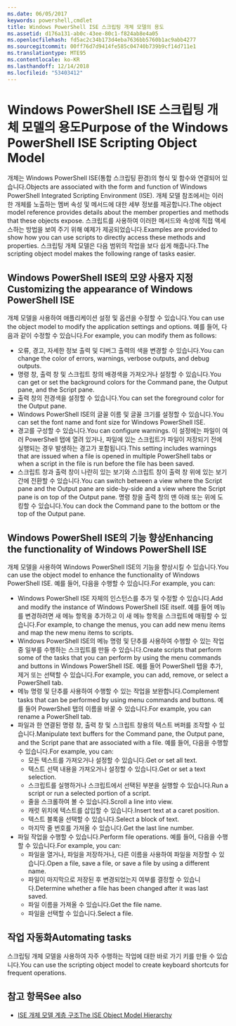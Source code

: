 ```yaml
---
ms.date: 06/05/2017
keywords: powershell,cmdlet
title: Windows PowerShell ISE 스크립팅 개체 모델의 용도
ms.assetid: d176a131-ab0c-43ee-80c1-f824ab8e4a05
ms.openlocfilehash: fd5ac2c34b173d4eba7636bb5760b1ac9abb4277
ms.sourcegitcommit: 00ff76d7d9414fe585c04740b739b9cf14d711e1
ms.translationtype: MTE95
ms.contentlocale: ko-KR
ms.lasthandoff: 12/14/2018
ms.locfileid: "53403412"
---
```

# <a name="purpose-of-the-windows-powershell-ise-scripting-object-model"></a><span data-ttu-id="c4a0a-103">Windows PowerShell ISE 스크립팅 개체 모델의 용도</span><span class="sxs-lookup"><span data-stu-id="c4a0a-103">Purpose of the Windows PowerShell ISE Scripting Object Model</span></span>

<span data-ttu-id="c4a0a-104">개체는 Windows PowerShell ISE(통합 스크립팅 환경)의 형식 및 함수와 연결되어 있습니다.</span><span class="sxs-lookup"><span data-stu-id="c4a0a-104">Objects are associated with the form and function of Windows PowerShell Integrated Scripting Environment (ISE).</span></span> <span data-ttu-id="c4a0a-105">개체 모델 참조에서는 이러한 개체를 노출하는 멤버 속성 및 메서드에 대한 세부 정보를 제공합니다.</span><span class="sxs-lookup"><span data-stu-id="c4a0a-105">The object model reference provides details about the member properties and methods that these objects expose.</span></span> <span data-ttu-id="c4a0a-106">스크립트를 사용하여 이러한 메서드와 속성에 직접 액세스하는 방법을 보여 주기 위해 예제가 제공되었습니다.</span><span class="sxs-lookup"><span data-stu-id="c4a0a-106">Examples are provided to show how you can use scripts to directly access these methods and properties.</span></span> <span data-ttu-id="c4a0a-107">스크립팅 개체 모델은 다음 범위의 작업을 보다 쉽게 해줍니다.</span><span class="sxs-lookup"><span data-stu-id="c4a0a-107">The scripting object model makes the following range of tasks easier.</span></span>

## <a name="customizing-the-appearance-of-windows-powershell-ise"></a><span data-ttu-id="c4a0a-108">Windows PowerShell ISE의 모양 사용자 지정</span><span class="sxs-lookup"><span data-stu-id="c4a0a-108">Customizing the appearance of Windows PowerShell ISE</span></span>

<span data-ttu-id="c4a0a-109">개체 모델을 사용하여 애플리케이션 설정 및 옵션을 수정할 수 있습니다.</span><span class="sxs-lookup"><span data-stu-id="c4a0a-109">You can use the object model to modify the application settings and options.</span></span> <span data-ttu-id="c4a0a-110">예를 들어, 다음과 같이 수정할 수 있습니다.</span><span class="sxs-lookup"><span data-stu-id="c4a0a-110">For example, you can modify them as follows:</span></span>

- <span data-ttu-id="c4a0a-111">오류, 경고, 자세한 정보 출력 및 디버그 출력의 색을 변경할 수 있습니다.</span><span class="sxs-lookup"><span data-stu-id="c4a0a-111">You can change the color of errors, warnings, verbose outputs, and debug outputs.</span></span>
- <span data-ttu-id="c4a0a-112">명령 창, 출력 창 및 스크립트 창의 배경색을 가져오거나 설정할 수 있습니다.</span><span class="sxs-lookup"><span data-stu-id="c4a0a-112">You can get or set the background colors for the Command pane, the Output pane, and the Script pane.</span></span>
- <span data-ttu-id="c4a0a-113">출력 창의 전경색을 설정할 수 있습니다.</span><span class="sxs-lookup"><span data-stu-id="c4a0a-113">You can set the foreground color for the Output pane.</span></span>
- <span data-ttu-id="c4a0a-114">Windows PowerShell ISE의 글꼴 이름 및 글꼴 크기를 설정할 수 있습니다.</span><span class="sxs-lookup"><span data-stu-id="c4a0a-114">You can set the font name and font size for Windows PowerShell ISE.</span></span>
- <span data-ttu-id="c4a0a-115">경고를 구성할 수 있습니다.</span><span class="sxs-lookup"><span data-stu-id="c4a0a-115">You can configure warnings.</span></span> <span data-ttu-id="c4a0a-116">이 설정에는 파일이 여러 PowerShell 탭에 열려 있거나, 파일에 있는 스크립트가 파일이 저장되기 전에 실행되는 경우 발생하는 경고가 포함됩니다.</span><span class="sxs-lookup"><span data-stu-id="c4a0a-116">This setting includes warnings that are issued when a file is opened in multiple PowerShell tabs or when a script in the file is run before the file has been saved.</span></span>
- <span data-ttu-id="c4a0a-117">스크립트 창과 출력 창이 나란히 있는 보기와 스크립트 창이 출력 창 위에 있는 보기 간에 전환할 수 있습니다.</span><span class="sxs-lookup"><span data-stu-id="c4a0a-117">You can switch between a view where the Script pane and the Output pane are side-by-side and a view where the Script pane is on top of the Output pane.</span></span> <span data-ttu-id="c4a0a-118">명령 창을 출력 창의 맨 아래 또는 위에 도킹할 수 있습니다.</span><span class="sxs-lookup"><span data-stu-id="c4a0a-118">You can dock the Command pane to the bottom or the top of the Output pane.</span></span>

## <a name="enhancing-the-functionality-of-windows-powershell-ise"></a><span data-ttu-id="c4a0a-119">Windows PowerShell ISE의 기능 향상</span><span class="sxs-lookup"><span data-stu-id="c4a0a-119">Enhancing the functionality of Windows PowerShell ISE</span></span>

<span data-ttu-id="c4a0a-120">개체 모델을 사용하여 Windows PowerShell ISE의 기능을 향상시킬 수 있습니다.</span><span class="sxs-lookup"><span data-stu-id="c4a0a-120">You can use the object model to enhance the functionality of Windows PowerShell ISE.</span></span> <span data-ttu-id="c4a0a-121">예를 들어, 다음을 수행할 수 있습니다.</span><span class="sxs-lookup"><span data-stu-id="c4a0a-121">For example, you can:</span></span>

- <span data-ttu-id="c4a0a-122">Windows PowerShell ISE 자체의 인스턴스를 추가 및 수정할 수 있습니다.</span><span class="sxs-lookup"><span data-stu-id="c4a0a-122">Add and modify the instance of Windows PowerShell ISE itself.</span></span> <span data-ttu-id="c4a0a-123">예를 들어 메뉴를 변경하려면 새 메뉴 항목을 추가하고 이 새 메뉴 항목을 스크립트에 매핑할 수 있습니다.</span><span class="sxs-lookup"><span data-stu-id="c4a0a-123">For example, to change the menus, you can add new menu items and map the new menu items to scripts.</span></span>
- <span data-ttu-id="c4a0a-124">Windows PowerShell ISE의 메뉴 명령 및 단추를 사용하여 수행할 수 있는 작업 중 일부를 수행하는 스크립트를 만들 수 있습니다.</span><span class="sxs-lookup"><span data-stu-id="c4a0a-124">Create scripts that perform some of the tasks that you can perform by using the menu commands and buttons in Windows PowerShell ISE.</span></span> <span data-ttu-id="c4a0a-125">예를 들어 PowerShell 탭을 추가, 제거 또는 선택할 수 있습니다.</span><span class="sxs-lookup"><span data-stu-id="c4a0a-125">For example, you can add, remove, or select a PowerShell tab.</span></span>
- <span data-ttu-id="c4a0a-126">메뉴 명령 및 단추를 사용하여 수행할 수 있는 작업을 보완합니다.</span><span class="sxs-lookup"><span data-stu-id="c4a0a-126">Complement tasks that can be performed by using menu commands and buttons.</span></span> <span data-ttu-id="c4a0a-127">예를 들어 PowerShell 탭의 이름을 바꿀 수 있습니다.</span><span class="sxs-lookup"><span data-stu-id="c4a0a-127">For example, you can rename a PowerShell tab.</span></span>
- <span data-ttu-id="c4a0a-128">파일과 한 연결된 명령 창, 출력 창 및 스크립트 창용의 텍스트 버퍼를 조작할 수 있습니다.</span><span class="sxs-lookup"><span data-stu-id="c4a0a-128">Manipulate text buffers for the Command pane, the Output pane, and the Script pane that are associated with a file.</span></span> <span data-ttu-id="c4a0a-129">예를 들어, 다음을 수행할 수 있습니다.</span><span class="sxs-lookup"><span data-stu-id="c4a0a-129">For example, you can:</span></span>
  - <span data-ttu-id="c4a0a-130">모든 텍스트를 가져오거나 설정할 수 있습니다.</span><span class="sxs-lookup"><span data-stu-id="c4a0a-130">Get or set all text.</span></span>
  - <span data-ttu-id="c4a0a-131">텍스트 선택 내용을 가져오거나 설정할 수 있습니다.</span><span class="sxs-lookup"><span data-stu-id="c4a0a-131">Get or set a text selection.</span></span>
  - <span data-ttu-id="c4a0a-132">스크립트를 실행하거나 스크립트에서 선택된 부분을 실행할 수 있습니다.</span><span class="sxs-lookup"><span data-stu-id="c4a0a-132">Run a script or run a selected portion of a script.</span></span>
  - <span data-ttu-id="c4a0a-133">줄을 스크롤하여 볼 수 있습니다.</span><span class="sxs-lookup"><span data-stu-id="c4a0a-133">Scroll a line into view.</span></span>
  - <span data-ttu-id="c4a0a-134">캐럿 위치에 텍스트를 삽입할 수 있습니다.</span><span class="sxs-lookup"><span data-stu-id="c4a0a-134">Insert text at a caret position.</span></span>
  - <span data-ttu-id="c4a0a-135">텍스트 블록을 선택할 수 있습니다.</span><span class="sxs-lookup"><span data-stu-id="c4a0a-135">Select a block of text.</span></span>
  - <span data-ttu-id="c4a0a-136">마지막 줄 번호를 가져올 수 있습니다.</span><span class="sxs-lookup"><span data-stu-id="c4a0a-136">Get the last line number.</span></span>
- <span data-ttu-id="c4a0a-137">파일 작업을 수행할 수 있습니다.</span><span class="sxs-lookup"><span data-stu-id="c4a0a-137">Perform file operations.</span></span> <span data-ttu-id="c4a0a-138">예를 들어, 다음을 수행할 수 있습니다.</span><span class="sxs-lookup"><span data-stu-id="c4a0a-138">For example, you can:</span></span>
  - <span data-ttu-id="c4a0a-139">파일을 열거나, 파일을 저장하거나, 다른 이름을 사용하여 파일을 저장할 수 있습니다.</span><span class="sxs-lookup"><span data-stu-id="c4a0a-139">Open a file, save a file, or save a file by using a different name.</span></span>
  - <span data-ttu-id="c4a0a-140">파일이 마지막으로 저장된 후 변경되었는지 여부를 결정할 수 있습니다.</span><span class="sxs-lookup"><span data-stu-id="c4a0a-140">Determine whether a file has been changed after it was last saved.</span></span>
  - <span data-ttu-id="c4a0a-141">파일 이름을 가져올 수 있습니다.</span><span class="sxs-lookup"><span data-stu-id="c4a0a-141">Get the file name.</span></span>
  - <span data-ttu-id="c4a0a-142">파일을 선택할 수 있습니다.</span><span class="sxs-lookup"><span data-stu-id="c4a0a-142">Select a file.</span></span>

## <a name="automating-tasks"></a><span data-ttu-id="c4a0a-143">작업 자동화</span><span class="sxs-lookup"><span data-stu-id="c4a0a-143">Automating tasks</span></span>

<span data-ttu-id="c4a0a-144">스크립팅 개체 모델을 사용하여 자주 수행하는 작업에 대한 바로 가기 키를 만들 수 있습니다.</span><span class="sxs-lookup"><span data-stu-id="c4a0a-144">You can use the scripting object model to create keyboard shortcuts for frequent operations.</span></span>

## <a name="see-also"></a><span data-ttu-id="c4a0a-145">참고 항목</span><span class="sxs-lookup"><span data-stu-id="c4a0a-145">See also</span></span>

- [<span data-ttu-id="c4a0a-146">ISE 개체 모델 계층 구조</span><span class="sxs-lookup"><span data-stu-id="c4a0a-146">The ISE Object Model Hierarchy</span></span>](The-ISE-Object-Model-Hierarchy.md)